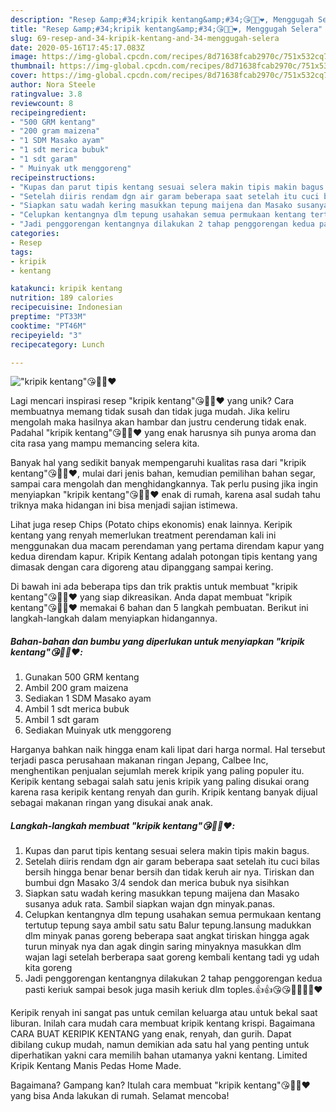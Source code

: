 ```yaml
---
description: "Resep &amp;#34;kripik kentang&amp;#34;😘👍🏼❤️, Menggugah Selera"
title: "Resep &amp;#34;kripik kentang&amp;#34;😘👍🏼❤️, Menggugah Selera"
slug: 69-resep-and-34-kripik-kentang-and-34-menggugah-selera
date: 2020-05-16T17:45:17.083Z
image: https://img-global.cpcdn.com/recipes/8d71638fcab2970c/751x532cq70/kripik-kentang😘👍🏼❤️-foto-resep-utama.jpg
thumbnail: https://img-global.cpcdn.com/recipes/8d71638fcab2970c/751x532cq70/kripik-kentang😘👍🏼❤️-foto-resep-utama.jpg
cover: https://img-global.cpcdn.com/recipes/8d71638fcab2970c/751x532cq70/kripik-kentang😘👍🏼❤️-foto-resep-utama.jpg
author: Nora Steele
ratingvalue: 3.8
reviewcount: 8
recipeingredient:
- "500 GRM kentang"
- "200 gram maizena"
- "1 SDM Masako ayam"
- "1 sdt merica bubuk"
- "1 sdt garam"
- " Muinyak utk menggoreng"
recipeinstructions:
- "Kupas dan parut tipis kentang sesuai selera makin tipis makin bagus."
- "Setelah diiris rendam dgn air garam beberapa saat setelah itu cuci bilas bersih hingga benar benar bersih dan tidak keruh air nya. Tiriskan dan bumbui dgn Masako 3/4 sendok dan merica bubuk nya sisihkan"
- "Siapkan satu wadah kering masukkan tepung maijena dan Masako susanya aduk rata. Sambil siapkan wajan dgn minyak.panas."
- "Celupkan kentangnya dlm tepung usahakan semua permukaan kentang tertutup tepung saya ambil satu satu Balur tepung.lansung madukkan dlm minyak panas goreng beberapa saat angkat tiriskan hingga agak turun minyak nya dan agak dingin saring minyaknya masukkan dlm wajan lagi setelah berberapa saat goreng kembali kentang tadi yg udah kita goreng"
- "Jadi penggorengan kentangnya dilakukan 2 tahap penggorengan kedua pasti keriuk sampai besok juga masih keriuk dlm toples.👍👍😘😘👍🏼👍🏼❤️"
categories:
- Resep
tags:
- kripik
- kentang

katakunci: kripik kentang 
nutrition: 189 calories
recipecuisine: Indonesian
preptime: "PT33M"
cooktime: "PT46M"
recipeyield: "3"
recipecategory: Lunch

---
```



![&#34;kripik kentang&#34;😘👍🏼❤️](https://img-global.cpcdn.com/recipes/8d71638fcab2970c/751x532cq70/kripik-kentang😘👍🏼❤️-foto-resep-utama.jpg)

Lagi mencari inspirasi resep &#34;kripik kentang&#34;😘👍🏼❤️ yang unik? Cara membuatnya memang tidak susah dan tidak juga mudah. Jika keliru mengolah maka hasilnya akan hambar dan justru cenderung tidak enak. Padahal &#34;kripik kentang&#34;😘👍🏼❤️ yang enak harusnya sih punya aroma dan cita rasa yang mampu memancing selera kita.

Banyak hal yang sedikit banyak mempengaruhi kualitas rasa dari &#34;kripik kentang&#34;😘👍🏼❤️, mulai dari jenis bahan, kemudian pemilihan bahan segar, sampai cara mengolah dan menghidangkannya. Tak perlu pusing jika ingin menyiapkan &#34;kripik kentang&#34;😘👍🏼❤️ enak di rumah, karena asal sudah tahu triknya maka hidangan ini bisa menjadi sajian istimewa.

Lihat juga resep Chips (Potato chips ekonomis) enak lainnya. Keripik kentang yang renyah memerlukan treatment perendaman kali ini menggunakan dua macam perendaman yang pertama direndam kapur yang kedua direndam kapur. Kripik Kentang adalah potongan tipis kentang yang dimasak dengan cara digoreng atau dipanggang sampai kering.


Di bawah ini ada beberapa tips dan trik praktis untuk membuat &#34;kripik kentang&#34;😘👍🏼❤️ yang siap dikreasikan. Anda dapat membuat &#34;kripik kentang&#34;😘👍🏼❤️ memakai 6 bahan dan 5 langkah pembuatan. Berikut ini langkah-langkah dalam menyiapkan hidangannya.

<!--inarticleads1-->

##### Bahan-bahan dan bumbu yang diperlukan untuk menyiapkan &#34;kripik kentang&#34;😘👍🏼❤️:

1. Gunakan 500 GRM kentang
1. Ambil 200 gram maizena
1. Sediakan 1 SDM Masako ayam
1. Ambil 1 sdt merica bubuk
1. Ambil 1 sdt garam
1. Sediakan  Muinyak utk menggoreng


Harganya bahkan naik hingga enam kali lipat dari harga normal. Hal tersebut terjadi pasca perusahaan makanan ringan Jepang, Calbee Inc, menghentikan penjualan sejumlah merek kripik yang paling populer itu. Keripik kentang sebagai salah satu jenis kripik yang paling disukai orang karena rasa keripik kentang renyah dan gurih. Kripik kentang banyak dijual sebagai makanan ringan yang disukai anak anak. 

<!--inarticleads2-->

##### Langkah-langkah membuat &#34;kripik kentang&#34;😘👍🏼❤️:

1. Kupas dan parut tipis kentang sesuai selera makin tipis makin bagus.
1. Setelah diiris rendam dgn air garam beberapa saat setelah itu cuci bilas bersih hingga benar benar bersih dan tidak keruh air nya. Tiriskan dan bumbui dgn Masako 3/4 sendok dan merica bubuk nya sisihkan
1. Siapkan satu wadah kering masukkan tepung maijena dan Masako susanya aduk rata. Sambil siapkan wajan dgn minyak.panas.
1. Celupkan kentangnya dlm tepung usahakan semua permukaan kentang tertutup tepung saya ambil satu satu Balur tepung.lansung madukkan dlm minyak panas goreng beberapa saat angkat tiriskan hingga agak turun minyak nya dan agak dingin saring minyaknya masukkan dlm wajan lagi setelah berberapa saat goreng kembali kentang tadi yg udah kita goreng
1. Jadi penggorengan kentangnya dilakukan 2 tahap penggorengan kedua pasti keriuk sampai besok juga masih keriuk dlm toples.👍👍😘😘👍🏼👍🏼❤️


Keripik renyah ini sangat pas untuk cemilan keluarga atau untuk bekal saat liburan. Inilah cara mudah cara membuat kripik kentang krispi. Bagaimana CARA BUAT KERIPIK KENTANG yang enak, renyah, dan gurih. Dapat dibilang cukup mudah, namun demikian ada satu hal yang penting untuk diperhatikan yakni cara memilih bahan utamanya yakni kentang. Limited Kripik Kentang Manis Pedas Home Made. 

Bagaimana? Gampang kan? Itulah cara membuat &#34;kripik kentang&#34;😘👍🏼❤️ yang bisa Anda lakukan di rumah. Selamat mencoba!
